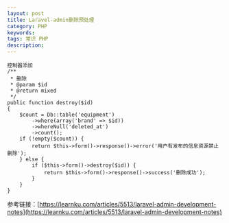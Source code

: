 ```yaml
---
layout: post
title: Laravel-admin删除预处理
category: PHP
keywords: 
tags: 常识 PHP
description: 
---
```


```
控制器添加
/**
 * 删除
 * @param $id
 * @return mixed
 */
public function destroy($id)
{
    $count = Db::table('equipment')
        ->where(array('brand' => $id))
        ->whereNull('deleted_at')
        ->count();
    if (!empty($count)) {
        return $this->form()->response()->error('用户有发布的信息资源禁止删除');
    } else {
        if ($this->form()->destroy($id)) {
            return $this->form()->response()->success('删除成功');
        }
    }
}
```

参考链接：[https://learnku.com/articles/5513/laravel-admin-development-notes](https://learnku.com/articles/5513/laravel-admin-development-notes)